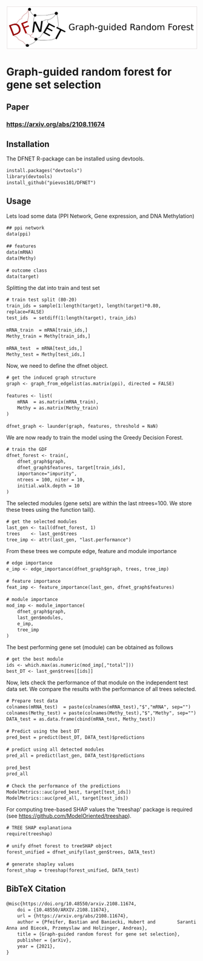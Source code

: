 ![DFNETLogo](https://github.com/pievos101/DFNET/blob/cran/DFNET_logo.png)

# Graph-guided random forest for gene set selection

## Paper 

### https://arxiv.org/abs/2108.11674

## Installation
The DFNET R-package can be installed using devtools.

```{r}
install.packages("devtools")
library(devtools)
install_github("pievos101/DFNET")
```

## Usage

Lets load some data (PPI Network, Gene expression, and DNA Methylation)

```{r}
## ppi network
data(ppi)

## features
data(mRNA)
data(Methy)

# outcome class
data(target)
```

Splitting the dat into train and test set

```{r}
# train test split (80-20)
train_ids = sample(1:length(target), length(target)*0.80, replace=FALSE)
test_ids  = setdiff(1:length(target), train_ids) 
 
mRNA_train  = mRNA[train_ids,]
Methy_train = Methy[train_ids,]

mRNA_test  = mRNA[test_ids,]
Methy_test = Methy[test_ids,]
```

Now, we need to define the dfnet object.

```{r}
# get the induced graph structure
graph <- graph_from_edgelist(as.matrix(ppi), directed = FALSE)

features <- list(
    mRNA  = as.matrix(mRNA_train),
    Methy = as.matrix(Methy_train)
)

dfnet_graph <- launder(graph, features, threshold = NaN)
```

We are now ready to train the model using the Greedy Decision Forest.

```{r}
# train the GDF
dfnet_forest <- train(,
    dfnet_graph$graph,
    dfnet_graph$features, target[train_ids],
    importance="impurity",
    ntrees = 100, niter = 10,
    initial.walk.depth = 10
)
```

The selected modules (gene sets) are within the last ntrees=100.
We store these trees using the function tail().

```{r}
# get the selected modules
last_gen <- tail(dfnet_forest, 1)
trees    <- last_gen$trees
tree_imp <- attr(last_gen, "last.performance")
```

From these trees we compute edge, feature and module importance


```{r}
# edge importance
e_imp <- edge_importance(dfnet_graph$graph, trees, tree_imp)

# feature importance
feat_imp <- feature_importance(last_gen, dfnet_graph$features)

# module importance
mod_imp <- module_importance(
    dfnet_graph$graph,
    last_gen$modules,
    e_imp,
    tree_imp
)
```

The best performing gene set (module) can be obtained as follows


```{r}
# get the best module
ids <- which.max(as.numeric(mod_imp[,"total"]))
best_DT <- last_gen$trees[[ids]]
```

Now, lets check the performance of that module on the independent test data set. We compare the results with the performance of all trees selected.

```{r}
# Prepare test data
colnames(mRNA_test)  = paste(colnames(mRNA_test),"$","mRNA", sep="")
colnames(Methy_test) = paste(colnames(Methy_test),"$","Methy", sep="")
DATA_test = as.data.frame(cbind(mRNA_test, Methy_test))

# Predict using the best DT
pred_best = predict(best_DT, DATA_test)$predictions

# predict using all detected modules
pred_all = predict(last_gen, DATA_test)$predictions

pred_best
pred_all

# Check the performance of the predictions
ModelMetrics::auc(pred_best, target[test_ids])
ModelMetrics::auc(pred_all, target[test_ids])
```

For computing tree-based SHAP values the 'treeshap' package is required (see https://github.com/ModelOriented/treeshap).

```{r}
# TREE SHAP explanationa
require(treeshap)

# unify dfnet forest to treeSHAP object
forest_unified = dfnet_unify(last_gen$trees, DATA_test)

# generate shapley values
forest_shap = treeshap(forest_unified, DATA_test)
```

## BibTeX Citation

```
@misc{https://doi.org/10.48550/arxiv.2108.11674,
    doi = {10.48550/ARXIV.2108.11674},
    url = {https://arxiv.org/abs/2108.11674},
    author = {Pfeifer, Bastian and Baniecki, Hubert and        Saranti Anna and Biecek, Przemyslaw and Holzinger, Andreas},
    title = {Graph-guided random forest for gene set selection},
    publisher = {arXiv},
    year = {2021},
}
```